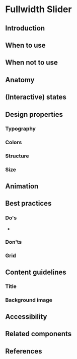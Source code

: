 # Fullwidth Slider

## Introduction

## When to use

## When not to use

## Anatomy

## (Interactive) states

## Design properties

### Typography

### Colors

### Structure

### Size

## Animation

## Best practices

### Do's

-

### Don'ts

### Grid

## Content guidelines

### Title

### Background image

## Accessibility

## Related components

## References
